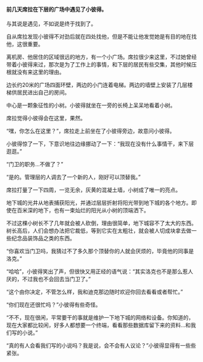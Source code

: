 #### 前几天席拉在下层的广场中遇见了小彼得。

与其说是遇见，不如说是终于找到了。

自从席拉发现小彼得不对劲后就在四处找他，但是不能让他发觉她是有目的地在找他，这很重要。

离机房、他居住的区域很远的地方，有一个小广场。席拉很少来这里，不过她曾经带着小彼得来过，那次是为了工作上的事情，和下层的居民有些交集，其他时候压根就没有来这里的理由。

边长约20米的广场四面环壁，两边的小门连着电梯。两边的墙壁上安装了几层楼梯供居民进出自己的房间。

中心是一颗象征性的小树。小彼得就坐在一旁的长椅上呆呆地看着小树。

席拉觉得小彼得会在这里，果然。

“嘿，你怎么在这里？”，席拉走上前坐在了小彼得旁边，故意问小彼得。

小彼得惊了一下，下意识地往边缘挪动了一下：“我现在没有什么事情干，来下层逛逛。”

“门卫的职务...不做了？”

“是的。管理层的人调去了一个新的人，刚好可以顶替我。”

席拉打量了一下四周，一览无余，灰黄的混凝土墙，小树成了唯一的亮点。

地下城的光井从地表捕获阳光，并通过层层折射将阳光带到地下城的各个地方。即使在百米深的地下，也有一束灿烂的阳光从小树的顶端洒下。

不过这棵小树长不了几年就会被人砍倒，理由很简单，地下城容不了太大的东西。树长高后，人们会想办法把它裁低，等到它实在太粗壮，就会被人切成块拿去做一些纪念品装饰品之类的东西。

“你喜欢当门卫吗，我猜过不了多久那个顶替你的人就会厌烦的，毕竟他的同事是洛克。”

“哈哈”，小彼得笑出了声，但很快又用正经的语气说：“其实洛克也不是那么惹人厌的，不过我也不会回去当门卫了。”

“这个由你决定，不管怎么样，我和迪克那边随时欢迎你回去看看或者帮忙。”

“你们现在还很忙吗？”小彼得有些奇怪。

“不不，现在很闲，平常要干的事就是维护一下地下城的网络和设备。你知道的，现在大家都比较闲，好多人都想要一个终端，看看那些数据库留下来的资料...和我们写的小说。”

“真的有人会看我们写的小说吗？我是说，会不会有人议论？”小彼得显得有一些些紧张。
